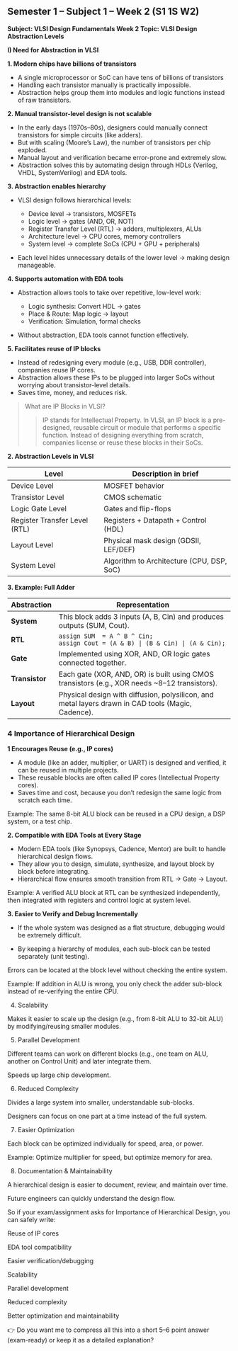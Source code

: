 ## Semester 1 – Subject 1 – Week 2 (S1 1S W2)

**Subject: VLSI Design Fundamentals
Week 2 Topic: VLSI Design Abstraction Levels**

**I) Need for Abstraction in VLSI**

**1. Modern chips have billions of transistors**
- A single microprocessor or SoC can have tens of billions of transistors 
- Handling each transistor manually is practically impossible.
- Abstraction helps group them into modules and logic functions instead of raw transistors.

**2. Manual transistor-level design is not scalable**
- In the early days (1970s–80s), designers could manually connect transistors for simple circuits (like adders).  
- But with scaling (Moore’s Law), the number of transistors per chip exploded.
- Manual layout and verification became error-prone and extremely slow.  
- Abstraction solves this by automating design through HDLs (Verilog, VHDL, SystemVerilog) and EDA tools.

**3. Abstraction enables hierarchy**  
- VLSI design follows hierarchical levels:  
    - Device level → transistors, MOSFETs  
    - Logic level → gates (AND, OR, NOT)  
    - Register Transfer Level (RTL) → adders, multiplexers, ALUs  
    - Architecture level → CPU cores, memory controllers    
    - System level → complete SoCs (CPU + GPU + peripherals)

- Each level hides unnecessary details of the lower level → making design manageable.

**4. Supports automation with EDA tools**
- Abstraction allows tools to take over repetitive, low-level work:  
    - Logic synthesis: Convert HDL → gates
    - Place & Route: Map logic → layout
    - Verification: Simulation, formal checks

- Without abstraction, EDA tools cannot function effectively.

**5. Facilitates reuse of IP blocks**
- Instead of redesigning every module (e.g., USB, DDR controller), companies reuse IP cores.
- Abstraction allows these IPs to be plugged into larger SoCs without worrying about transistor-level details.
- Saves time, money, and reduces risk.

>What are IP Blocks in VLSI?
>>IP stands for Intellectual Property.
In VLSI, an IP block is a pre-designed, reusable circuit or module that performs a specific function.
Instead of designing everything from scratch, companies license or reuse these blocks in their SoCs.

**2. Abstraction Levels in VLSI**

| Level| Description in brief|
|---|---|
| Device Level| MOSFET behavior |
| Transistor Level| CMOS schematic |
| Logic Gate Level| Gates and flip-flops |
| Register Transfer Level (RTL)| Registers + Datapath + Control (HDL) |
| Layout Level| Physical mask design (GDSII, LEF/DEF) |
| System Level| Algorithm to Architecture (CPU, DSP, SoC) |


**3. Example: Full Adder**

| **Abstraction** |**Representation**                                                                                 |
| --------------- | -------------------------------------------------------------------------------------------------- |
| **System**      | This block adds 3 inputs (A, B, Cin) and produces outputs (SUM, Cout).                             |
| **RTL**         | `assign SUM  = A ^ B ^ Cin;` <br> `assign Cout = (A & B) \| (B & Cin) \| (A & Cin);`               |
| **Gate**        | Implemented using XOR, AND, OR logic gates connected together.                                     |
| **Transistor**  | Each gate (XOR, AND, OR) is built using CMOS transistors (e.g., XOR needs \~8–12 transistors).     |
| **Layout**      | Physical design with diffusion, polysilicon, and metal layers drawn in CAD tools (Magic, Cadence). |


### 4 Importance of Hierarchical Design


**1 Encourages Reuse (e.g., IP cores)**

- A module (like an adder, multiplier, or UART) is designed and verified, it can be reused in multiple projects.
- These reusable blocks are often called IP cores (Intellectual Property cores).
- Saves time and cost, because you don’t redesign the same logic from scratch each time.

Example: The same 8-bit ALU block can be reused in a CPU design, a DSP system, or a test chip.

**2. Compatible with EDA Tools at Every Stage**

- Modern EDA tools (like Synopsys, Cadence, Mentor) are built to handle hierarchical design flows.  
- They allow you to design, simulate, synthesize, and layout block by block before integrating.  
- Hierarchical flow ensures smooth transition from RTL → Gate → Layout.

Example: A verified ALU block at RTL can be synthesized independently, then integrated with registers and control logic at system level.

**3. Easier to Verify and Debug Incrementally**

- If the whole system was designed as a flat structure, debugging would be extremely difficult.

- By keeping a hierarchy of modules, each sub-block can be tested separately (unit testing).

Errors can be located at the block level without checking the entire system.

Example: If addition in ALU is wrong, you only check the adder sub-block instead of re-verifying the entire CPU.


4. Scalability

Makes it easier to scale up the design (e.g., from 8-bit ALU to 32-bit ALU) by modifying/reusing smaller modules.

5. Parallel Development

Different teams can work on different blocks (e.g., one team on ALU, another on Control Unit) and later integrate them.

Speeds up large chip development.

6. Reduced Complexity

Divides a large system into smaller, understandable sub-blocks.

Designers can focus on one part at a time instead of the full system.

7. Easier Optimization

Each block can be optimized individually for speed, area, or power.

Example: Optimize multiplier for speed, but optimize memory for area.

8. Documentation & Maintainability

A hierarchical design is easier to document, review, and maintain over time.

Future engineers can quickly understand the design flow.

So if your exam/assignment asks for Importance of Hierarchical Design, you can safely write:

Reuse of IP cores

EDA tool compatibility

Easier verification/debugging

Scalability

Parallel development

Reduced complexity

Better optimization and maintainability

👉 Do you want me to compress all this into a short 5–6 point answer (exam-ready) or keep it as a detailed explanation?

